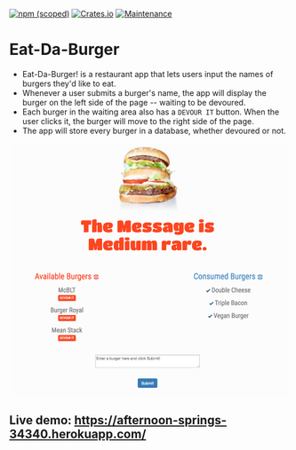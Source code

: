 [![npm (scoped)](https://img.shields.io/npm/v/@cycle/core.svg)]()
[![Crates.io](https://img.shields.io/crates/l/rustc-serialize.svg)]()
[![Maintenance](https://img.shields.io/maintenance/yes/2017.svg)]()


# Eat-Da-Burger

* Eat-Da-Burger! is a restaurant app that lets users input the names of burgers they'd like to eat.
* Whenever a user submits a burger's name, the app will display the burger on the left side of the page -- waiting to be devoured.
* Each burger in the waiting area also has a `DEVOUR IT` button. When the user clicks it, the burger will move to the right side of the page.
* The app will store every burger in a database, whether devoured or not.

![Alt text](public/assets/img/ScreenShot001.png?raw=true "Home page")


## Live demo: https://afternoon-springs-34340.herokuapp.com/